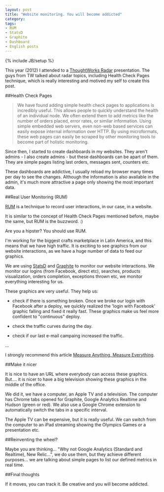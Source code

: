 ```yaml
---
layout: post
title: "Website monitoring. You will become addicted"
category: 
tags: 
- RUM
- StatsD
- Graphite
- Dashboard
- English posts
---
```

{% include JB/setup %}

This year (2012) I attended to a [ThoughtWorks Radar](http://www.thoughtworks.com/articles/technology-radar-march-2012) presentation. The guys from TW talked about radar topics, including Health Check Pages technique, which is really interesting and motived my self to create this post.

##Health Check Pages

> We have found adding simple health check pages to applications is incredibly useful. This allows people to quickly understand the health of an individual node. We often extend them to add metrics like the number of orders placed, error rates, or similar information. Using simple embedded web servers, even non-web based services can easily expose internal information over HTTP. By using microformats, these web pages can easily be scraped by other monitoring tools to become part of holistic monitoring.

Since then, I started to create dashboards in my websites. They aren't admins - I also create admins - but these dashboards can be apart of them. They are simple pages listing last orders, messages sent, counters etc.

These dashboards are addictive, I usually reload my browser many times per day to see the changes. Although the information is also available in the admin, it's much more attractive a page only showing the most important data.

##Real User Monitoring (RUM)

[RUM](http://en.wikipedia.org/wiki/Real_user_monitoring) is a technique to record user interactions, in our case, in a website.

It is similar to the concept of Health Check Pages mentioned before, maybe the same, but RUM is the buzzword. :)

Are you a hipster? You should use RUM.

I'm working for the biggest crafts marketplace in Latin America, and this means that we have high traffic. It is exciting to see graphics from our website interactions, as we have a huge number of data to feed our graphics.

We are using [StatsD](https://github.com/etsy/statsd/) and [Graphite](http://graphite.wikidot.com/) to monitor our website interactions. We monitor our logins (from Facebook, direct etc), searches, products visualization, orders completion, exceptions thrown etc, we monitor everything interesting for us.

These graphics are very useful. They help us:

* check if there is something broken. Once we broke our login with Facebook after a deploy, we quickly realized the 'login with Facebook' graphic falling and fixed it really fast. These graphics make us feel more confident to "continuous" deploy.

* check the traffic curves during the day.

* check if our last e-mail campaing increased the traffic.

...

I strongly recommend this article [Measure Anything, Measure Everything](http://codeascraft.etsy.com/2011/02/15/measure-anything-measure-everything/).

##Make it nicer

It is nice to have an URL where everybody can access these graphics. But.... it is nicer to have a big television showing these graphics in the middle of the office. 

We did it, we have a computer, an Apple TV and a television. The computer has Chrome tabs opened for Graphite, Google Analytics Realtime and Hudson (green or red). We also use a Google Chrome extension to automatically switch the tabs in a specific interval. 

The Apple TV can be expensive, but it is really useful. We can switch from the computer to an iPad streaming showing the Olympics Games or a presentation etc.

##Reinventing the wheel?

Maybe you are thinking... "Why not Google Analytics (Standard and Realtime), New Relic...", we do use them, but they achieve different purposes... we are talking about simple pages to list our defined metrics in real time.

##Final thoughts

If it moves, you can track it. Be creative and you will become addicted. 